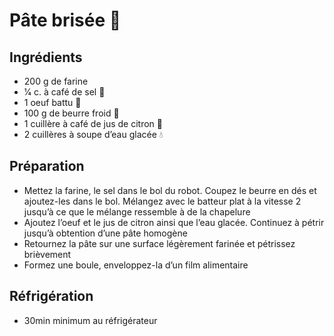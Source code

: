 # Pâte brisée 🥧

## Ingrédients

- 200 g de farine
- 1⁄4 c. à café de sel 🧂
- 1 oeuf battu 🥚
- 100 g de beurre froid 🧈
- 1 cuillère à café de jus de citron 🍋
- 2 cuillères à soupe d’eau glacée 💧

## Préparation

- Mettez la farine, le sel dans le bol du robot. Coupez le beurre en dés et ajoutez-les dans le bol. Mélangez avec le batteur plat à la vitesse 2 jusqu’à ce que le mélange ressemble à de la chapelure
- Ajoutez l’oeuf et le jus de citron ainsi que l’eau glacée. Continuez à pétrir jusqu’à obtention d’une pâte homogène
- Retournez la pâte sur une surface légèrement farinée et pétrissez brièvement
- Formez une boule, enveloppez-la d’un film alimentaire

## Réfrigération

- 30min minimum au réfrigérateur
